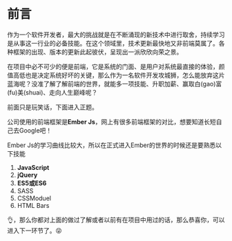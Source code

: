 # 前言

作为一个软件开发者，最大的挑战就是在不断涌现的新技术中进行取舍，持续学习是从事这一行业的必备技能。在这个领域里，技术更新最快地又非前端莫属了。各种框架的出现、版本的更新此起彼伏，呈现出一派欣欣向荣之景。

在项目中必不可少的便是前端，它是系统的门面、是用户对系统最直接的体验，颜值高低也是决定系统好坏的关键，那么作为一名软件开发攻城狮，怎么能放弃这片蓝海呢？没准了解了解前端的世界，就能多一项技能、升职加薪、赢取白\(gao\)富\(fu\)美\(shuai\)、走向人生巅峰呢？

前面只是玩笑话，下面进入正题。

公司使用的前端框架是**Ember Js**，网上有很多前端框架的对比，想要知道长短自己去Google吧！

Ember Js的学习曲线比较大，所以在正式进入Ember的世界的时候还是要熟悉以下技能

1. **JavaScript**
2. **jQuery**
3. **ES5或ES6**
4. SASS
5. CSSModuel
6. HTML Bars

👌，那么你都对上面的做过了解或者以前有在项目中用过的话，那么恭喜你，可以进入下一环节了。😝

